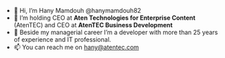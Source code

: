 - 👋 Hi, I’m Hany Mamdouh @hanymamdouh82
- 👀 I’m holding CEO at **Aten Technologies for Enterprise Content** (AtenTEC) and CEO at **AtenTEC Business Development**
- 🌱 Beside my managerial career I’m a developer with more than 25 years of experience and IT professional.
- 📫 You can reach me on hany@atentec.com

<!---
hanymamdouh82/hanymamdouh82 is a ✨ special ✨ repository because its `README.md` (this file) appears on your GitHub profile.
You can click the Preview link to take a look at your changes.
--->
